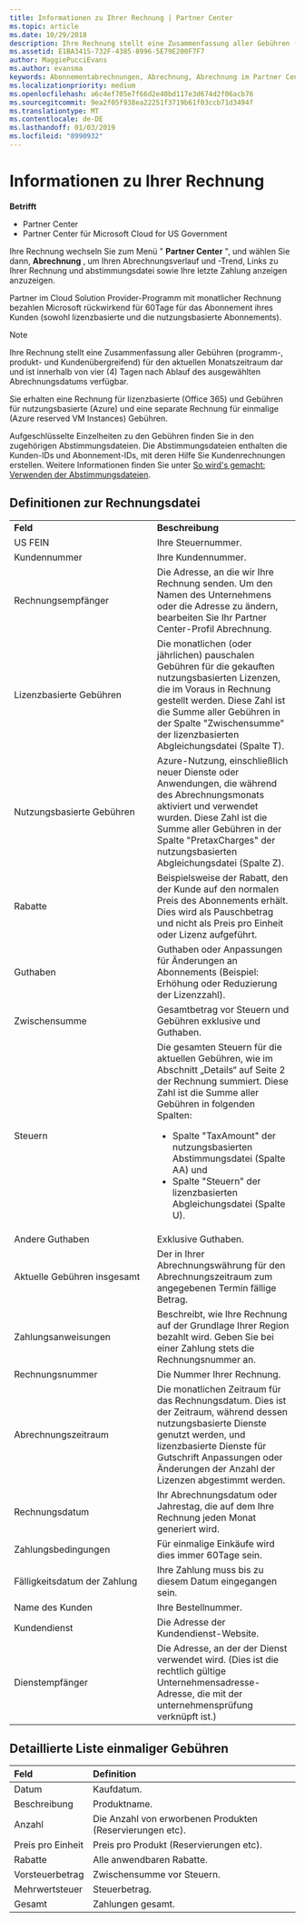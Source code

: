 ```yaml
---
title: Informationen zu Ihrer Rechnung | Partner Center
ms.topic: article
ms.date: 10/29/2018
description: Ihre Rechnung stellt eine Zusammenfassung aller Gebühren (programm-, produkt- und kundenübergreifend) für den aktuellen Monatszeitraum dar. Es ist im Partner Center verfügbar.
ms.assetid: E1BA3415-732F-4385-8996-5E79E200F7F7
author: MaggiePucciEvans
ms.author: evansma
keywords: Abonnementabrechnungen, Abrechnung, Abrechnung im Partner Center, Partner Center-Abrechnung, meine Rechnung lesen, Rechnung, Rechnung für Partner Center, CSP-Abrechnung, wo ist meine Rechnung?
ms.localizationpriority: medium
ms.openlocfilehash: a6c4ef705e7f66d2e40bd117e3d674d2f06acb76
ms.sourcegitcommit: 9ea2f05f938ea22251f3719b61f03ccb71d3494f
ms.translationtype: MT
ms.contentlocale: de-DE
ms.lasthandoff: 01/03/2019
ms.locfileid: "8990932"
---
```

# <a name="read-your-bill"></a>Informationen zu Ihrer Rechnung

**Betrifft**

-  Partner Center
-  Partner Center für Microsoft Cloud for US Government


Ihre Rechnung wechseln Sie zum Menü " **Partner Center** ", und wählen Sie dann, **Abrechnung** , um Ihren Abrechnungsverlauf und -Trend, Links zu Ihrer Rechnung und abstimmungsdatei sowie Ihre letzte Zahlung anzeigen anzuzeigen.

Partner im Cloud Solution Provider-Programm mit monatlicher Rechnung bezahlen Microsoft rückwirkend für 60Tage für das Abonnement ihres Kunden (sowohl lizenzbasierte und die nutzungsbasierte Abonnements).

> [!NOTE]  
> Ihre Rechnung stellt eine Zusammenfassung aller Gebühren (programm-, produkt- und Kundenübergreifend) für den aktuellen Monatszeitraum dar und ist innerhalb von vier (4) Tagen nach Ablauf des ausgewählten Abrechnungsdatums verfügbar.

Sie erhalten eine Rechnung für lizenzbasierte (Office 365) und Gebühren für nutzungsbasierte (Azure) und eine separate Rechnung für einmalige (Azure reserved VM Instances) Gebühren.

Aufgeschlüsselte Einzelheiten zu den Gebühren finden Sie in den zugehörigen Abstimmungsdateien. Die Abstimmungsdateien enthalten die Kunden-IDs und Abonnement-IDs, mit deren Hilfe Sie Kundenrechnungen erstellen. Weitere Informationen finden Sie unter [So wird's gemacht: Verwenden der Abstimmungsdateien](use-the-reconciliation-files.md).

## <a name="invoice-file-definitions"></a>Definitionen zur Rechnungsdatei


<table>
<colgroup>
<col width="50%" />
<col width="50%" />
</colgroup>
<tbody>
<tr class="odd">
<td><strong>Feld</strong></td>
<td><strong>Beschreibung</strong></td>
</tr>
<tr class="even">
<td>US FEIN</td>
<td>Ihre Steuernummer.</td>
</tr>
<tr class="odd">
<td>Kundennummer</td>
<td>Ihre Kundennummer.</td>
</tr>
<tr class="even">
<td>Rechnungsempfänger</td>
<td>Die Adresse, an die wir Ihre Rechnung senden. Um den Namen des Unternehmens oder die Adresse zu ändern, bearbeiten Sie Ihr Partner Center-Profil Abrechnung. </td>
</tr>
<tr class="odd">
<td>Lizenzbasierte Gebühren</td>
<td>Die monatlichen (oder jährlichen) pauschalen Gebühren für die gekauften nutzungsbasierten Lizenzen, die im Voraus in Rechnung gestellt werden. Diese Zahl ist die Summe aller Gebühren in der Spalte &quot;Zwischensumme&quot; der lizenzbasierten Abgleichungsdatei (Spalte T).</td>
</tr>
<tr class="even">
<td>Nutzungsbasierte Gebühren</td>
<td>Azure-Nutzung, einschließlich neuer Dienste oder Anwendungen, die während des Abrechnungsmonats aktiviert und verwendet wurden. Diese Zahl ist die Summe aller Gebühren in der Spalte &quot;PretaxCharges&quot; der nutzungsbasierten Abgleichungsdatei (Spalte Z).</td>
</tr>
<tr class="odd">
<td>Rabatte</td>
<td>Beispielsweise der Rabatt, den der Kunde auf den normalen Preis des Abonnements erhält. Dies wird als Pauschbetrag und nicht als Preis pro Einheit oder Lizenz aufgeführt.</td>
</tr>
<tr class="odd">
<td>Guthaben</td>
<td>Guthaben oder Anpassungen für Änderungen an Abonnements (Beispiel: Erhöhung oder Reduzierung der Lizenzzahl).</td>
</tr>
<tr class="even">
<tr class="even">
<td>Zwischensumme</td>
<td>Gesamtbetrag vor Steuern und Gebühren exklusive und Guthaben.</td>
</tr>
<td>Steuern</td>
<td>Die gesamten Steuern für die aktuellen Gebühren, wie im Abschnitt „Details“ auf Seite 2 der Rechnung summiert. Diese Zahl ist die Summe aller Gebühren in folgenden Spalten:
<ul>
<li>Spalte &quot;TaxAmount&quot; der nutzungsbasierten Abstimmungsdatei (Spalte AA) und</li>
<li>Spalte &quot;Steuern&quot; der lizenzbasierten Abgleichungsdatei (Spalte U).</li>
</ul></td>
</tr>
<tr class="odd">
<td>Andere Guthaben</td>
<td>Exklusive Guthaben.</td>
</tr>
<tr class="even">
<td>Aktuelle Gebühren insgesamt</td>
<td>Der in Ihrer Abrechnungswährung für den Abrechnungszeitraum zum angegebenen Termin fällige Betrag.</td>
</tr>
<tr class="odd">
<td>Zahlungsanweisungen</td>
<td>Beschreibt, wie Ihre Rechnung auf der Grundlage Ihrer Region bezahlt wird. Geben Sie bei einer Zahlung stets die Rechnungsnummer an.</td>
</tr>
<tr class="even">
<td>Rechnungsnummer</td>
<td>Die Nummer Ihrer Rechnung.</td>
</tr>
<tr class="odd">
<td>Abrechnungszeitraum</td>
<td>Die monatlichen Zeitraum für das Rechnungsdatum. Dies ist der Zeitraum, während dessen nutzungsbasierte Dienste genutzt werden, und lizenzbasierte Dienste für Gutschrift Anpassungen oder Änderungen der Anzahl der Lizenzen abgestimmt werden.</td>
</tr>
<tr class="even">
<td>Rechnungsdatum</td>
<td>Ihr Abrechnungsdatum oder Jahrestag, die auf dem Ihre Rechnung jeden Monat generiert wird.</td>
</tr>
<tr class="odd">
<td>Zahlungsbedingungen</td>
<td>Für einmalige Einkäufe wird dies immer 60Tage sein.</td>
</tr>
<tr class="even">
<td>Fälligkeitsdatum der Zahlung</td>
<td>Ihre Zahlung muss bis zu diesem Datum eingegangen sein.</td>
</tr>
<tr class="odd">
<td>Name des Kunden</td>
<td>Ihre Bestellnummer.</td>
</tr>
<tr class="even">
<td>Kundendienst</td>
<td>Die Adresse der Kundendienst-Website.</td>
</tr>
<tr class="odd">
<td>Dienstempfänger</td>
<td>Die Adresse, an der der Dienst verwendet wird. (Dies ist die rechtlich gültige Unternehmensadresse-Adresse, die mit der unternehmensprüfung verknüpft ist.)</td>
</tr>
</tbody>
</table>

## <a name="itemized-list-of-one-time-charges"></a>Detaillierte Liste einmaliger Gebühren

|**Feld** |**Definition**|
|:----------------|:-----------------------------|
|Datum |Kaufdatum. |
|Beschreibung |Produktname. |
|Anzahl |Die Anzahl von erworbenen Produkten (Reservierungen etc). |
|Preis pro Einheit |Preis pro Produkt (Reservierungen etc). |
|Rabatte |Alle anwendbaren Rabatte. |
|Vorsteuerbetrag |Zwischensumme vor Steuern. |
|Mehrwertsteuer |Steuerbetrag. |
|Gesamt |Zahlungen gesamt. |
 



